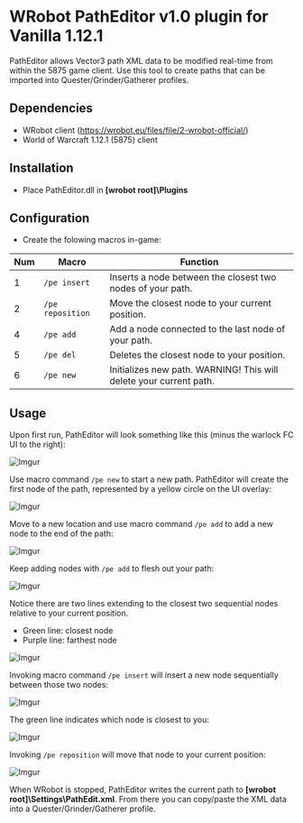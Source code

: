 # WRobot PathEditor v1.0 plugin for Vanilla 1.12.1

PathEditor allows Vector3 path XML data to be modified real-time from within the 5875 game client.  Use this tool to create paths that can be imported into Quester/Grinder/Gatherer profiles.

## Dependencies

- WRobot client (https://wrobot.eu/files/file/2-wrobot-official/)
- World of Warcraft 1.12.1 (5875) client

## Installation

- Place PathEditor.dll in **[wrobot root]\Plugins**

## Configuration

- Create the folowing macros in-game:


 **Num** | **Macro** | **Function** 
---|---|---
 1 | `/pe insert` | Inserts a node between the closest two nodes of your path. 
 2 | `/pe reposition` | Move the closest node to your current position. 
 4 | `/pe add` | Add a node connected to the last node of your path. 
 5 | `/pe del` | Deletes the closest node to your position. 
 6 | `/pe new` | Initializes new path.  WARNING!  This will delete your current path. 
 
## Usage

Upon first run, PathEditor will look something like this (minus the warlock FC UI to the right):

![Imgur](https://i.imgur.com/FVhEFKo.png)<Br>

Use macro command `/pe new` to start a new path.  PathEditor will create the first node of the path, represented by a yellow circle on the UI overlay:

![Imgur](https://i.imgur.com/rF30M2P.png)<Br>

Move to a new location and use macro command `/pe add` to add a new node to the end of the path:

![Imgur](https://i.imgur.com/lIyo9LF.png)<Br>

Keep adding nodes with `/pe add` to flesh out your path:

![Imgur](https://i.imgur.com/oG59cEw.png)<Br>

Notice there are two lines extending to the closest two sequential nodes relative to your current position.
- Green line: closest node
- Purple line: farthest node

![Imgur](https://i.imgur.com/chj8OkZ.png)<Br>

Invoking macro command `/pe insert` will insert a new node sequentially between those two nodes:

![Imgur](https://i.imgur.com/H69SEHX.png)<Br>

The green line indicates which node is closest to you:

![Imgur](https://i.imgur.com/Qvtka57.png)<Br>

Invoking `/pe reposition` will move that node to your current position:

![Imgur](https://i.imgur.com/bZyXmDI.png)<Br>

When WRobot is stopped, PathEditor writes the current path to **[wrobot root]\Settings\PathEdit.xml**.  From there you can copy/paste the XML data into a Quester/Grinder/Gatherer profile.
